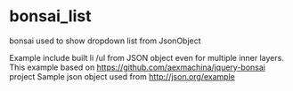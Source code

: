 # bonsai_list
bonsai used to show dropdown list from JsonObject

Example include built li /ul  from JSON object even for multiple inner layers. 
This example based on https://github.com/aexmachina/jquery-bonsai project
Sample json object used from http://json.org/example
